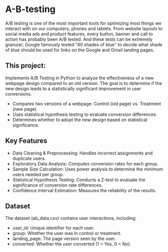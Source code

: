 # A-B-testing
A/B testing is one of the most important tools for optimizing most things we interact with on our computers, phones and tablets. 
From website layouts to social media ads and product features, every button, banner and call to action has probably been A/B tested. And these tests can be extremely granular; 
Google famously tested "40 shades of blue" to decide what shade of blue should be used for links on the Google and Gmail landing pages.

## This project: 
Implements A/B Testing in Python to analyze the effectiveness of a new webpage design compared to an old version. 
The goal is to determine if the new design leads to a statistically significant improvement in user conversions.
* Compares two versions of a webpage: Control (old page) vs. Treatment (new page).
* Uses statistical hypothesis testing to evaluate conversion differences.
* Determines whether to adopt the new design based on statistical significance.

## Key Features

* Data Cleaning & Preprocessing: Handles incorrect assignments and duplicate users.
* Exploratory Data Analysis: Computes conversion rates for each group.
* Sample Size Calculation: Uses power analysis to determine the minimum users needed per group.
* Statistical Hypothesis Testing: Conducts a Z-test to evaluate the significance of conversion rate differences.
* Confidence Interval Estimation: Measures the reliability of the results.

## Dataset

The dataset (ab_data.csv) contains user interactions, including:

* user_id: Unique identifier for each user.
* group: Whether the user was in control or treatment.
* landing_page: The page version seen by the user.
* converted: Whether the user converted (1 = Yes, 0 = No).
